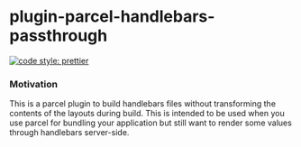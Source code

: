 # plugin-parcel-handlebars-passthrough

[![code style: prettier](https://img.shields.io/badge/code_style-prettier-ff69b4.svg?style=flat-square)](https://github.com/prettier/prettier)

### Motivation

This is a parcel plugin to build handlebars files without transforming the contents of the layouts during build. This is intended to be used 
when you use parcel for bundling your application but still want to render some values through handlebars server-side. 